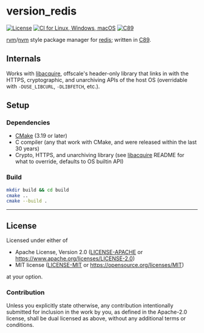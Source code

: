 version_redis
=============
[![License](https://img.shields.io/badge/license-Apache--2.0%20OR%20MIT-blue.svg)](https://opensource.org/licenses/Apache-2.0)
[![CI for Linux, Windows, macOS](https://github.com/offscale/version_redis/workflows/CI%20for%20Linux,%20Windows,%20macOS/badge.svg)](https://github.com/offscale/version_redis/actions)
[![C89](https://img.shields.io/badge/C-89-blue)](https://en.wikipedia.org/wiki/C89_(C_version))

[rvm](https://rvm.io)/[nvm](https://github.com/nvm-sh/nvm) style package manager for [redis](https://redis.io); written in [C89](https://en.wikipedia.org/wiki/C89_(C_version)).

## Internals

Works with [libacquire](https://github.com/offscale/libacquire), offscale's header-only library that links in with the HTTPS, cryptographic, and unarchiving APIs of the host OS (overridable with `-DUSE_LIBCURL`, `-DLIBFETCH`, etc.).

## Setup

### Dependencies

  - [CMake](https://cmake.org) (3.19 or later)
  - C compiler (any that work with CMake, and were released within the last 30 years)
  - Crypto, HTTPS, and unarchiving library (see [libacquire](https://github.com/offscale/libacquire) README for what to override, defaults to OS builtin API)

### Build

```bash
mkdir build && cd build
cmake ..
cmake --build .
```

---

## License

Licensed under either of

- Apache License, Version 2.0 ([LICENSE-APACHE](LICENSE-APACHE) or <https://www.apache.org/licenses/LICENSE-2.0>)
- MIT license ([LICENSE-MIT](LICENSE-MIT) or <https://opensource.org/licenses/MIT>)

at your option.

### Contribution

Unless you explicitly state otherwise, any contribution intentionally submitted
for inclusion in the work by you, as defined in the Apache-2.0 license, shall be
dual licensed as above, without any additional terms or conditions.
